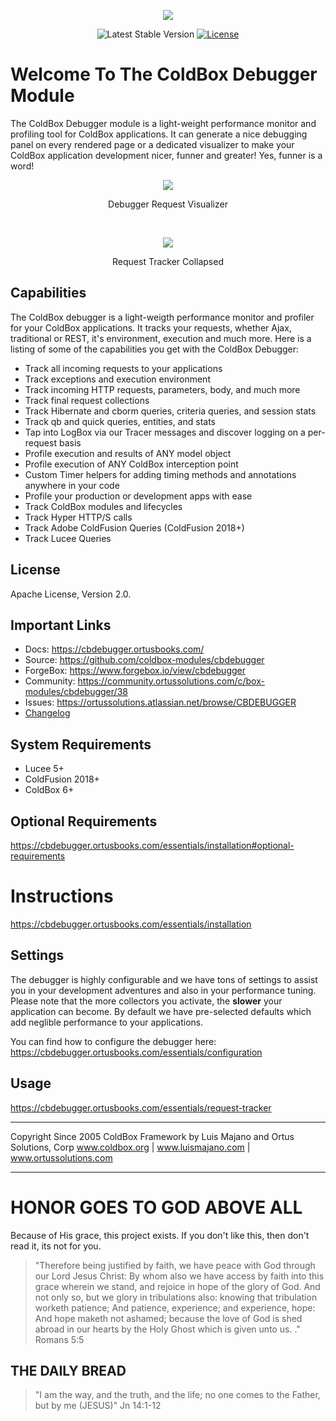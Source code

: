 <p align="center">
<img src="https://raw.githubusercontent.com/coldbox-modules/cbdebugger/development/resources/assets/images/CBDebugger300.png">
</p>

<p align="center">
	<img src="https://forgebox.io/api/v1/entry/cbdebugger/badges/version" alt="Latest Stable Version" />
	<a href="https://www.apache.org/licenses/LICENSE-2.0.html">
		<img src="https://img.shields.io/badge/license-Apache--2-green" alt="License">
	</a>
</p>

# Welcome To The ColdBox Debugger Module

The ColdBox Debugger module is a light-weight performance monitor and profiling tool for ColdBox applications.  It can generate a nice debugging panel on every rendered page or a dedicated visualizer to make your ColdBox application development nicer, funner and greater! Yes, funner is a word!

<p align="center">
	<img src="https://raw.githubusercontent.com/coldbox-modules/cbdebugger/development/test-harness/includes/images/debugger-visualizer.png">
</p>

<p align="center">
Debugger Request Visualizer
</p>

<br>

<p align="center">
	<img src="https://raw.githubusercontent.com/coldbox-modules/cbdebugger/development/test-harness/includes/images/debugger-collapsed.png">
</p>

<p align="center">
Request Tracker Collapsed
</p>

## Capabilities

The ColdBox debugger is a light-weigth performance monitor and profiler for your ColdBox applications.  It tracks your requests, whether Ajax, traditional or REST, it's environment, execution and much more.  Here is a listing of some of the capabilities you get with the ColdBox Debugger:

- Track all incoming requests to your applications
- Track exceptions and execution environment
- Track incoming HTTP requests, parameters, body, and much more
- Track final request collections
- Track Hibernate and cborm queries, criteria queries, and session stats
- Track qb and quick queries, entities, and stats
- Tap into LogBox via our Tracer messages and discover logging on a per-request basis
- Profile execution and results of ANY model object
- Profile execution of ANY ColdBox interception point
- Custom Timer helpers for adding timing methods and annotations anywhere in your code
- Profile your production or development apps with ease
- Track ColdBox modules and lifecycles
- Track Hyper HTTP/S calls
- Track Adobe ColdFusion Queries (ColdFusion 2018+)
- Track Lucee Queries

## License

Apache License, Version 2.0.

## Important Links

- Docs: https://cbdebugger.ortusbooks.com/
- Source: https://github.com/coldbox-modules/cbdebugger
- ForgeBox: https://www.forgebox.io/view/cbdebugger
- Community: https://community.ortussolutions.com/c/box-modules/cbdebugger/38
- Issues: https://ortussolutions.atlassian.net/browse/CBDEBUGGER
- [Changelog](changelog.md)

## System Requirements

- Lucee 5+
- ColdFusion 2018+
- ColdBox 6+

## Optional Requirements

https://cbdebugger.ortusbooks.com/essentials/installation#optional-requirements

# Instructions

https://cbdebugger.ortusbooks.com/essentials/installation

## Settings

The debugger is highly configurable and we have tons of settings to assist you in your development adventures and also in your performance tuning. Please note that the more collectors you activate, the **slower** your application can become.  By default we have pre-selected defaults which add neglible performance to your applications.

You can find how to configure the debugger here:
https://cbdebugger.ortusbooks.com/essentials/configuration

## Usage

https://cbdebugger.ortusbooks.com/essentials/request-tracker

********************************************************************************
Copyright Since 2005 ColdBox Framework by Luis Majano and Ortus Solutions, Corp
www.coldbox.org | www.luismajano.com | www.ortussolutions.com
********************************************************************************

# HONOR GOES TO GOD ABOVE ALL

Because of His grace, this project exists. If you don't like this, then don't read it, its not for you.

>"Therefore being justified by faith, we have peace with God through our Lord Jesus Christ:
By whom also we have access by faith into this grace wherein we stand, and rejoice in hope of the glory of God.
And not only so, but we glory in tribulations also: knowing that tribulation worketh patience;
And patience, experience; and experience, hope:
And hope maketh not ashamed; because the love of God is shed abroad in our hearts by the
Holy Ghost which is given unto us. ." Romans 5:5

## THE DAILY BREAD

 > "I am the way, and the truth, and the life; no one comes to the Father, but by me (JESUS)" Jn 14:1-12
